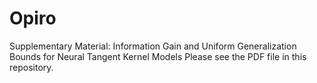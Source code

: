 # Opiro
Supplementary Material: Information Gain and Uniform Generalization Bounds for Neural Tangent Kernel Models
Please see the PDF file in this repository. 
